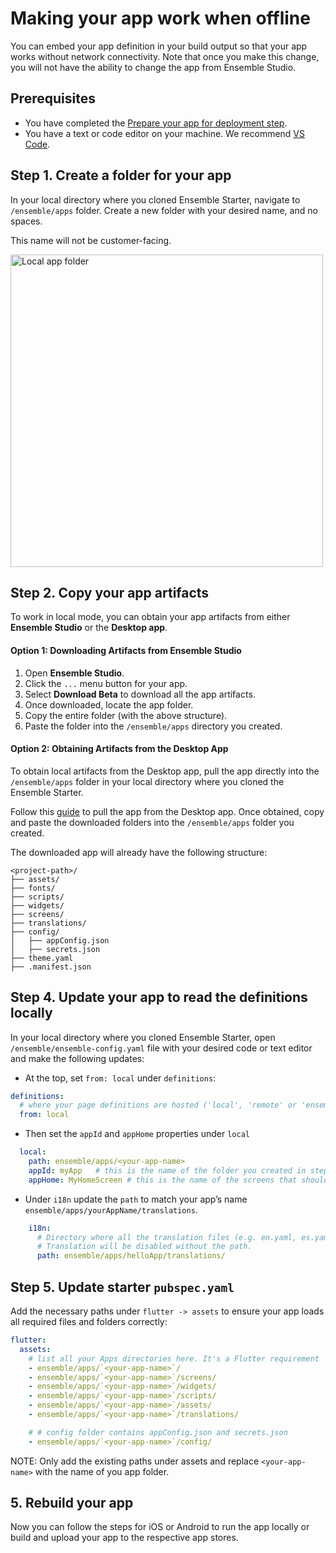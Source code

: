 # Making your app work when offline

You can embed your app definition in your build output so that your app works without network connectivity. Note that once you make this change, you will not have the ability to change the app from Ensemble Studio.

## Prerequisites

* You have completed the [Prepare your app for deployment step](/deploy/1-prepare-app).
* You have a text or code editor on your machine. We recommend [VS Code](https://code.visualstudio.com/).

## Step 1. Create a folder for your app

In your local directory where you cloned Ensemble Starter, navigate to `/ensemble/apps` folder. Create a new folder with your desired name, and no spaces.

This name will not be customer-facing.

<img src="/images/local_app_folder.png" alt="Local app folder" height="500"/>

## Step 2. Copy your app artifacts  

To work in local mode, you can obtain your app artifacts from either **Ensemble Studio** or the **Desktop app**. 
#### Option 1: Downloading Artifacts from Ensemble Studio  

1. Open **Ensemble Studio**.  
2. Click the `...` menu button for your app.  
3. Select **Download Beta** to download all the app artifacts.  
4. Once downloaded, locate the app folder.  
5. Copy the entire folder (with the above structure).  
6. Paste the folder into the `/ensemble/apps` directory you created.  

#### Option 2: Obtaining Artifacts from the Desktop App  

To obtain local artifacts from the Desktop app, pull the app directly into the `/ensemble/apps` folder in your local directory where you cloned the Ensemble Starter.

Follow this [guide](/desktop-app/installation#pulling-from-cloud-to-local) to pull the app from the Desktop app.
Once obtained, copy and paste the downloaded folders into the `/ensemble/apps` folder you created.  

The downloaded app will already have the following structure:  

```
<project-path>/
├── assets/
├── fonts/
├── scripts/
├── widgets/
├── screens/
├── translations/
├── config/
│   ├── appConfig.json
│   ├── secrets.json
├── theme.yaml
├── .manifest.json
```


## Step 4. Update your app to read the definitions locally

In your local directory where you cloned Ensemble Starter, open `/ensemble/ensemble-config.yaml` file with your desired code or text editor and make the following updates:

- At the top, set `from: local` under `definitions`:

```yaml
definitions:
  # where your page definitions are hosted ('local', 'remote' or 'ensemble')
  from: local
```

- Then set the `appId` and `appHome` properties under `local`

```yaml
  local:
    path: ensemble/apps/<your-app-name>
    appId: myApp   # this is the name of the folder you created in step 1
    appHome: MyHomeScreen # this is the name of the screens that should be rendered first when your app id launched
```
- Under `i18n` update the `path` to match your app’s name `ensemble/apps/yourAppName/translations`.
```yaml
    i18n:
      # Directory where all the translation files (e.g. en.yaml, es.yaml) reside.
      # Translation will be disabled without the path.
      path: ensemble/apps/helloApp/translations/
```
## Step 5. Update starter `pubspec.yaml`
Add the necessary paths under `flutter -> assets` to ensure your app loads all required files and folders correctly:  

```yaml
flutter:
  assets:
    # list all your Apps directories here. It's a Flutter requirement
    - ensemble/apps/`<your-app-name>`/
    - ensemble/apps/`<your-app-name>`/screens/
    - ensemble/apps/`<your-app-name>`/widgets/
    - ensemble/apps/`<your-app-name>`/scripts/
    - ensemble/apps/`<your-app-name>`/assets/
    - ensemble/apps/`<your-app-name>`/translations/

    # # config folder contains appConfig.json and secrets.json
    - ensemble/apps/`<your-app-name>`/config/
  ```
  NOTE: Only add the existing paths under assets and replace `<your-app-name>` with the name of you app folder. 

## 5. Rebuild your app

Now you can follow the steps for iOS or Android to run the app locally or build and upload your app to the respective app stores.
